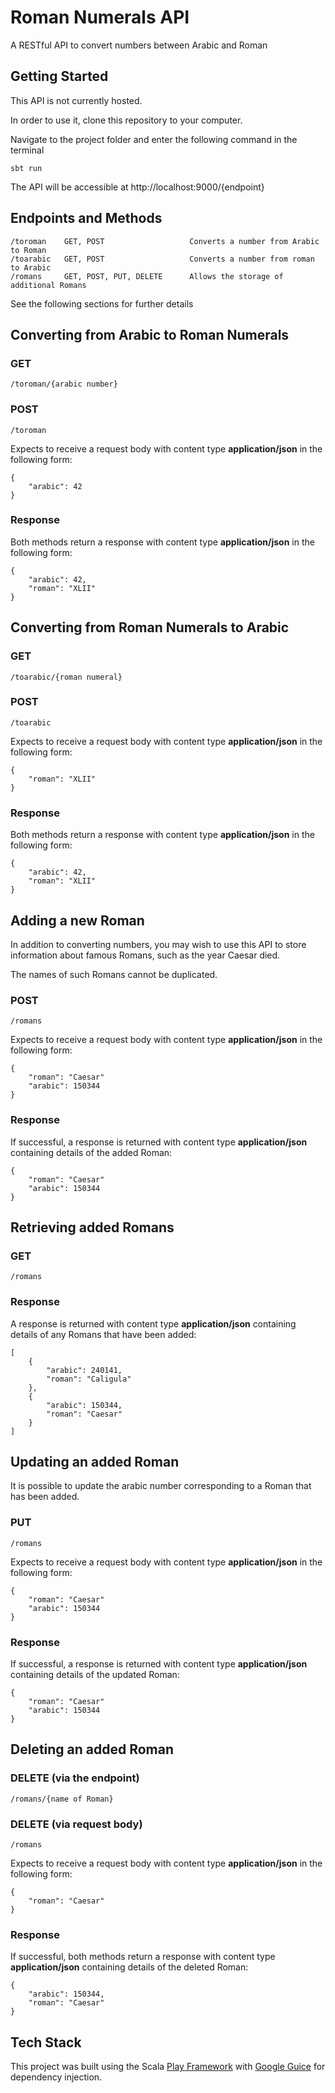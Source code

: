 # Roman Numerals API

A RESTful API to convert numbers between Arabic and Roman

## Getting Started

This API is not currently hosted.

In order to use it, clone this repository to your computer.

Navigate to the project folder and enter the following command in the terminal

    sbt run

The API will be accessible at http://localhost:9000/{endpoint}

## Endpoints and Methods

    /toroman    GET, POST                   Converts a number from Arabic to Roman
    /toarabic   GET, POST                   Converts a number from roman to Arabic
    /romans     GET, POST, PUT, DELETE      Allows the storage of additional Romans

See the following sections for further details

## Converting from Arabic to Roman Numerals

### GET

    /toroman/{arabic number}

### POST

    /toroman

Expects to receive a request body with content type **application/json** in the following form:

    {
        "arabic": 42
    }

### Response

Both methods return a response with content type **application/json** in the following form:

    {
        "arabic": 42,
        "roman": "XLII"
    }

## Converting from Roman Numerals to Arabic

### GET

    /toarabic/{roman numeral}

### POST

    /toarabic

Expects to receive a request body with content type **application/json** in the following form:

    {
        "roman": "XLII"
    }

### Response

Both methods return a response with content type **application/json** in the following form:

    {
        "arabic": 42,
        "roman": "XLII"
    }

## Adding a new Roman

In addition to converting numbers, you may wish to use this API to store information about famous Romans, such as the year Caesar died.

The names of such Romans cannot be duplicated.

### POST

    /romans

Expects to receive a request body with content type **application/json** in the following form:

    {
        "roman": "Caesar"
        "arabic": 150344
    }

### Response

If successful, a response is returned with content type **application/json** containing details of the added Roman:

    {
        "roman": "Caesar"
        "arabic": 150344
    }

## Retrieving added Romans

### GET

    /romans

### Response

A response is returned with content type **application/json** containing details of any Romans that have been added:

    [
        {
            "arabic": 240141,
            "roman": "Caligula"
        },
        {
            "arabic": 150344,
            "roman": "Caesar"
        }
    ]

## Updating an added Roman

It is possible to update the arabic number corresponding to a Roman that has been added.

### PUT

    /romans

Expects to receive a request body with content type **application/json** in the following form:

    {
        "roman": "Caesar"
        "arabic": 150344
    }

### Response

If successful, a response is returned with content type **application/json** containing details of the updated Roman:

    {
        "roman": "Caesar"
        "arabic": 150344
    }

## Deleting an added Roman

### DELETE (via the endpoint)

    /romans/{name of Roman}

### DELETE (via request body)

    /romans

Expects to receive a request body with content type **application/json** in the following form:

    {
        "roman": "Caesar"
    }

### Response

If successful, both methods return a response with content type **application/json** containing details of the deleted Roman:

    {
        "arabic": 150344,
        "roman": "Caesar"
    }

## Tech Stack

This project was built using the Scala [Play Framework](https://www.playframework.com/) with [Google Guice](https://github.com/google/guice) for dependency injection.